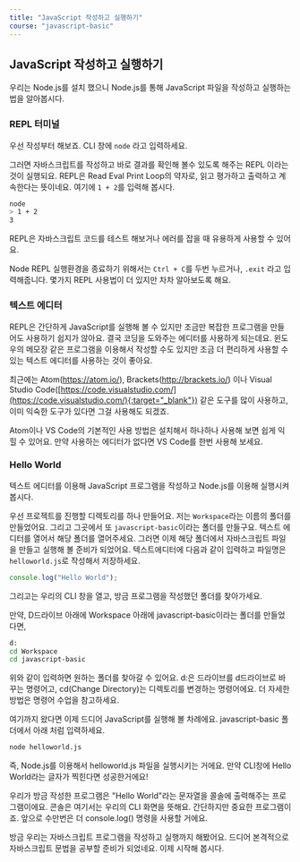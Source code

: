 ```yaml
---
title: "JavaScript 작성하고 실행하기"
course: "javascript-basic"
---
```




## JavaScript 작성하고 실행하기

우리는 Node.js를 설치 했으니 Node.js를 통해 JavaScript 파일을 작성하고 실행하는 법을 알아봅시다.



### REPL 터미널

우선 작성부터 해보죠. CLI 창에 `node` 라고 입력하세요.

그러면 자바스크립트를 작성하고 바로 결과를 확인해 볼수 있도록 해주는 REPL 이라는 것이 실행되요. REPL은 Read Eval Print Loop의 약자로, 읽고 평가하고 출력하고 계속한다는 뜻이네요. 여기에 `1 + 2`를 입력해 봅시다.

```sh
node
> 1 + 2
3
```

REPL은 자바스크립트 코드를 테스트 해보거나 에러를 잡을 때 유용하게 사용할 수 있어요.

Node REPL 실행환경을 종료하기 위해서는 `Ctrl + C`를 두번 누르거나, `.exit` 라고 입력해줍니다. 몇가지 REPL 사용법이 더 있지만 차차 알아보도록 해요. 



### 텍스트 에디터

REPL은 간단하게 JavaScript를 실행해 볼 수 있지만 조금만 복잡한 프로그램을 만들어도 사용하기 쉽지가 않아요. 결국 코딩을 도와주는 에디터를 사용하게 되는데요. 윈도우의 메모장 같은 프로그램을 이용해서 작성할 수도 있지만 조금 더 편리하게 사용할 수 있는 텍스트 에디터를 사용하는 것이 좋아요.

최근에는 Atom(<a href="https://atom.io/" target="_blank">https://atom.io/</a>), Brackets(<a href="http://brackets.io/" target="_blank">http://brackets.io/</a>) 이나 Visual Studio Code([https://code.visualstudio.com/](https://code.visualstudio.com/){:target="_blank"}) 같은 도구를 많이 사용하고, 이미 익숙한 도구가 있다면 그걸 사용해도 되겠죠.

Atom이나 VS Code의 기본적인 사용 방법은 설치해서 하나하나 사용해 보면 쉽게 익힐 수 있어요. 만약 사용하는 에디터가 없다면 VS Code를 한번 사용해 보세요.



### Hello World

텍스트 에디터를 이용해 JavaScript 프로그램을 작성하고 Node.js를 이용해 실행시켜 봅시다. 

우선 프로젝트를 진행할 디렉토리를 하나 만들어요. 저는 `Workspace`라는 이름의 폴더를 만들었어요. 그리고 그곳에서 또 `javascript-basic`이라는 폴더를 만들구요. 텍스트 에디터를 열어서 해당 폴더를 열어주세요. 그러면 이제 해당 폴더에서 자바스크립트 파일을 만들고 실행해 볼 준비가 되었어요. 텍스트에디터에 다음과 같이 입력하고 파일명은 `helloworld.js`로 작성해서 저장하세요.

```js
console.log("Hello World");
```

그리고는 우리의 CLI 창을 열고, 방금 프로그램을 작성했던 폴더를 찾아가세요.

만약, D드라이브 아래에 Workspace 아래에 javascript-basic이라는 폴더를 만들었다면,

```sh
d:
cd Workspace
cd javascript-basic
```

위와 같이 입력하면 원하는 폴더를 찾아갈 수 있어요. d:은 드라이브를 d드라이브로 바꾸는 명령어고, cd(Change Directory)는 디렉토리를 변경하는 명령어에요. 더 자세한 방법은 명령어 수업을 참고하세요.

여기까지 왔다면 이제 드디어 JavaScript를 실행해 볼 차례에요. javascript-basic 폴더에서 아래 처럼 입력하세요.

```sh
node helloworld.js
```

즉, Node.js를 이용해서 helloworld.js 파일을 실행시키는 거에요. 만약 CLI창에 Hello World라는 글자가 찍힌다면 성공한거에요!

우리가 방금 작성한 프로그램은 "Hello World"라는 문자열을 콜솔에 출력해주는 프로그램이에요. 콘솔은 여기서는 우리의 CLI 화면을 뜻해요. 간단하지만 중요한 프로그램이죠. 앞으로 수만번은 더 console.log() 명령을 사용할 거에요.

방금 우리는 자바스크립트 프로그램을 작성하고 실행까지 해봤어요. 드디어 본격적으로 자바스크립트 문법을 공부할 준비가 되었네요. 이제 시작해 봅시다.

